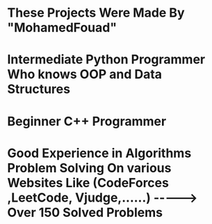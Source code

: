 # These Projects Were Made By "MohamedFouad"
# Intermediate Python Programmer Who knows OOP and Data Structures
# Beginner C++ Programmer
# Good Experience in Algorithms Problem Solving On various Websites Like (CodeForces ,LeetCode, Vjudge,......) -----> Over 150 Solved Problems
